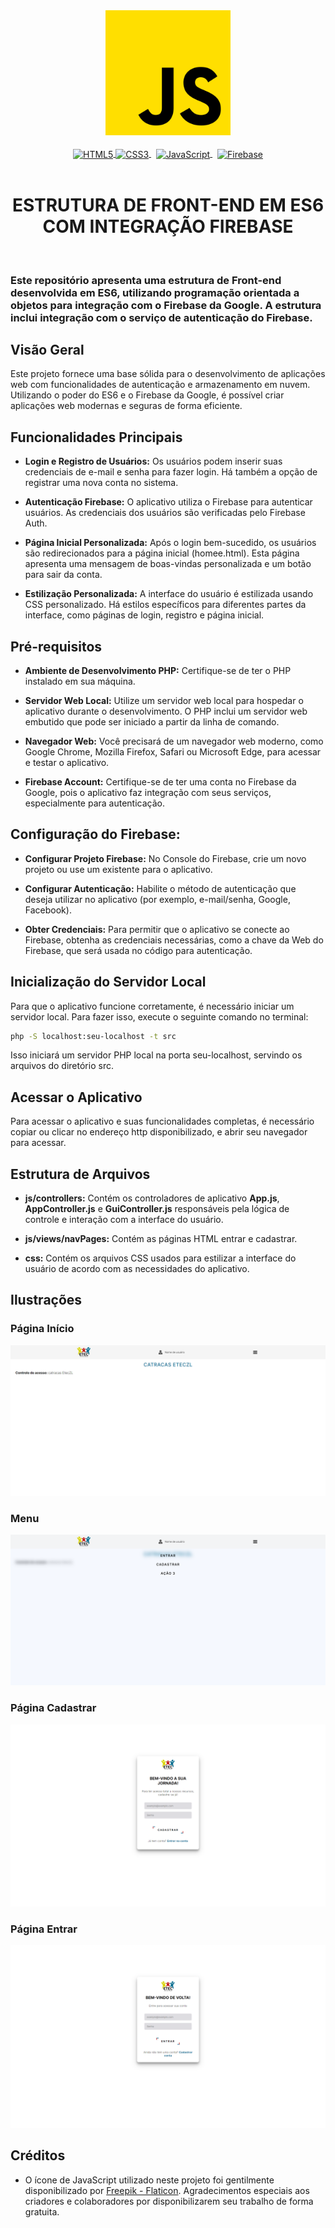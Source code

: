 <div align="center">
  <a href="https://developer.mozilla.org/pt-BR/docs/Web/JavaScript" title="JavaScript | MDN" target="_blank" rel='noopener noreferrer'>
    <img src="src/assets/screen/javascript.png" width="200" alt="Ícone JavaScript">
  </a>
</div><br />

<div align="center" style="display: inline_block;">
  <a href="https://developer.mozilla.org/pt-BR/docs/Web/HTML" title="HTML | MDN" target="_blank" rel='noopener noreferrer'>
    <img align="center" alt="HTML5" width="60" src="https://cdn.jsdelivr.net/gh/devicons/devicon@latest/icons/html5/html5-original-wordmark.svg" />
  </a>

  <a href="https://developer.mozilla.org/pt-BR/docs/Web/CSS" title="CSS | MDN" target="_blank" rel='noopener noreferrer'>
    <img align="center" alt="CSS3" width="60" src="https://cdn.jsdelivr.net/gh/devicons/devicon@latest/icons/css3/css3-original-wordmark.svg" />
  </a>&nbsp;
  
  <a href="https://developer.mozilla.org/pt-BR/docs/Web/JavaScript" title="JavaScript | MDN" target="_blank" rel='noopener noreferrer'>
    <img align="center" alt="JavaScript" title="JavaScript" width="50" src="https://cdn.jsdelivr.net/gh/devicons/devicon@latest/icons/javascript/javascript-original.svg" />
  </a>&nbsp;

  <a href="https://firebase.google.com/docs?hl=pt-br:" title="Firebase | DOC" target="_blank" rel='noopener noreferrer'>
    <img align="center" alt="Firebase" width="60" src="https://cdn.jsdelivr.net/gh/devicons/devicon@latest/icons/firebase/firebase-original-wordmark.svg" />
  </a>
</div><br />

<div align="center">
<h1>ESTRUTURA DE FRONT-END EM ES6 COM INTEGRAÇÃO FIREBASE</h1>
</div><br />

### Este repositório apresenta uma estrutura de Front-end desenvolvida em ES6, utilizando programação orientada a objetos para integração com o Firebase da Google. A estrutura inclui integração com o serviço de autenticação do Firebase.

## Visão Geral

Este projeto fornece uma base sólida para o desenvolvimento de aplicações web com funcionalidades de autenticação e armazenamento em nuvem. Utilizando o poder do ES6 e o Firebase da Google, é possível criar aplicações web modernas e seguras de forma eficiente.

## Funcionalidades Principais

- **Login e Registro de Usuários:** Os usuários podem inserir suas credenciais de e-mail e senha para fazer login. Há também a opção de registrar uma nova conta no sistema.

- **Autenticação Firebase:** O aplicativo utiliza o Firebase para autenticar usuários. As credenciais dos usuários são verificadas pelo Firebase Auth.

- **Página Inicial Personalizada:** Após o login bem-sucedido, os usuários são redirecionados para a página inicial (homee.html). Esta página apresenta uma mensagem de boas-vindas personalizada e um botão para sair da conta.

- **Estilização Personalizada:** A interface do usuário é estilizada usando CSS personalizado. Há estilos específicos para diferentes partes da interface, como páginas de login, registro e página inicial.

## Pré-requisitos

- **Ambiente de Desenvolvimento PHP:** Certifique-se de ter o PHP instalado em sua máquina.

- **Servidor Web Local:** Utilize um servidor web local para hospedar o aplicativo durante o desenvolvimento. O PHP inclui um servidor web embutido que pode ser iniciado a partir da linha de comando.

- **Navegador Web:** Você precisará de um navegador web moderno, como Google Chrome, Mozilla Firefox, Safari ou Microsoft Edge, para acessar e testar o aplicativo.

- **Firebase Account:** Certifique-se de ter uma conta no Firebase da Google, pois o aplicativo faz integração com seus serviços, especialmente para autenticação.

## Configuração do Firebase:

- **Configurar Projeto Firebase:** No Console do Firebase, crie um novo projeto ou use um existente para o aplicativo.

- **Configurar Autenticação:** Habilite o método de autenticação que deseja utilizar no aplicativo (por exemplo, e-mail/senha, Google, Facebook).

- **Obter Credenciais:** Para permitir que o aplicativo se conecte ao Firebase, obtenha as credenciais necessárias, como a chave da Web do Firebase, que será usada no código para autenticação.

## Inicialização do Servidor Local

Para que o aplicativo funcione corretamente, é necessário iniciar um servidor local. Para fazer isso, execute o seguinte comando no terminal:

```bash
php -S localhost:seu-localhost -t src
```
Isso iniciará um servidor PHP local na porta seu-localhost, servindo os arquivos do diretório src.

## Acessar o Aplicativo

Para acessar o aplicativo e suas funcionalidades completas, é necessário copiar ou clicar no endereço http disponibilizado, e abrir seu navegador para acessar.

## Estrutura de Arquivos

- **js/controllers:** Contém os controladores de aplicativo **App.js**, **AppController.js** e **GuiController.js** responsáveis pela lógica de controle e interação com a interface do usuário.

- **js/views/navPages:** Contém as páginas HTML entrar e cadastrar.

- **css:** Contém os arquivos CSS usados para estilizar a interface do usuário de acordo com as necessidades do aplicativo.

## Ilustrações

### Página Início
![Página início](/src/assets/screen/inicio.png)

### Menu
![Menu](/src/assets/screen/menu.png)

### Página Cadastrar
![Página Cadastrar](/src/assets/screen/cadastrar.png)

### Página Entrar
![Página Entrar](/src/assets/screen/entrar.png)

## Créditos

- O ícone de JavaScript utilizado neste projeto foi gentilmente disponibilizado por <a href="https://www.flaticon.com/br/icones-gratis/javascript" title="Javascript ícones" target="_blank" rel='noopener noreferrer'>Freepik - Flaticon</a>. Agradecimentos especiais aos criadores e colaboradores por disponibilizarem seu trabalho de forma gratuita.

